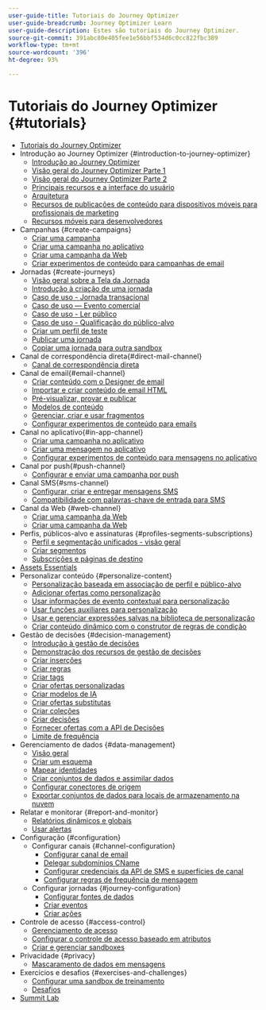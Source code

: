 ```yaml
---
user-guide-title: Tutoriais do Journey Optimizer
user-guide-breadcrumb: Journey Optimizer Learn
user-guide-description: Estes são tutoriais do Journey Optimizer.
source-git-commit: 391abc80e405fee1e56bbf534d6c0cc822fbc389
workflow-type: tm+mt
source-wordcount: '396'
ht-degree: 93%

---
```



# Tutoriais do Journey Optimizer {#tutorials}

+ [Tutoriais do Journey Optimizer](/help/overview.md)
+ Introdução ao Journey Optimizer {#introduction-to-journey-optimizer}
   + [Introdução ao Journey Optimizer](/help/introduction/introduction.md)
   + [Visão geral do Journey Optimizer Parte 1](/help/introduction/journey-optimizer-overview-part-1.md)
   + [Visão geral do Journey Optimizer Parte 2](/help/introduction/journey-optimizer-overview-part-2.md)
   + [Principais recursos e a interface do usuário](/help/introduction/key-capabilities-and-user-interface.md)
   + [Arquitetura](/help/introduction/architecture.md)
   + [Recursos de publicações de conteúdo para dispositivos móveis para profissionais de marketing](/help/channels/mobile-capabilities.md)
   + [Recursos móveis para desenvolvedores](/help/channels/mobile-capabilities-for-developers.md)
+ Campanhas {#create-campaigns}
   + [Criar uma campanha](/help/create-campaigns/create-a-campaign.md)
   + [Criar uma campanha no aplicativo](/help/create-campaigns/in-app.md)
   + [Criar uma campanha da Web](https://experienceleague.adobe.com/docs/journey-optimizer-learn/tutorials/web-channel/create-a-web-campaign.html?lang=pt-BR)
   + [Criar experimentos de conteúdo para campanhas de email](/help/create-campaigns/content-experiments.md)
+ Jornadas {#create-journeys}
   + [Visão geral sobre a Tela da Jornada](/help/create-journeys/overview-over-the-journey-canvas.md)
   + [Introdução à criação de uma jornada](/help/create-journeys/introduction-to-building-a-journey.md)
   + [Caso de uso - Jornada transacional](/help/create-journeys/use-case-transactional-journey.md)
   + [Caso de uso — Evento comercial](/help/create-journeys/use-case-business-event.md)
   + [Caso de uso - Ler público](/help/create-journeys/use-case-read-audience.md)
   + [Caso de uso - Qualificação do público-alvo](/help/create-journeys/use-case-audience-qualification.md)
   + [Criar um perfil de teste](/help/create-journeys/test-a-journey.md)
   + [Publicar uma jornada](/help/create-journeys/publish-a-journey.md)
   + [Copiar uma jornada para outra sandbox](/help/create-journeys/copy-a-journey.md)
+ Canal de correspondência direta{#direct-mail-channel}
   + [Canal de correspondência direta](/help/channels/direct-mail.md)
+ Canal de email{#email-channel}
   + [Criar conteúdo com o Designer de email](/help/channels/create-content-with-the-email-designer.md)
   + [Importar e criar conteúdo de email HTML](/help/channels/import-and-author-html-email-content.md)
   + [Pré-visualizar, provar e publicar](/help/channels/preview-proof-and-publish.md)
   + [Modelos de conteúdo](/help/channels/content-templates.md)
   + [Gerenciar, criar e usar fragmentos](/help/content-management/manage-author-use-fragments.md)
   + [Configurar experimentos de conteúdo para emails](/help/experimentation/content-experiments-for-emails.md)
+ Canal no aplicativo{#in-app-channel}
   + [Criar uma campanha no aplicativo](/help/channels/create-an-in-app-campaign.md)
   + [Criar uma mensagem no aplicativo](/help/channels/author-in-app-messages.md)
   + [Configurar experimentos de conteúdo para mensagens no aplicativo](/help/experimentation/content-experiments-for-in-app-messages.md)
+ Canal por push{#push-channel}
   + [Configurar e enviar uma campanha por push](/help/channels/create-a-push-campaign.md)
+ Canal SMS{#sms-channel}
   + [Configurar, criar e entregar mensagens SMS](/help/channels/author-sms-messages.md)
   + [Compatibilidade com palavras-chave de entrada para SMS](/help/channels/inbound-keyword-support-for-sms.md)
+ Canal da Web {#web-channel}
   + [Criar uma campanha da Web](/help/channels/create-a-web-campaign.md)
   + [Criar uma campanha da Web](/help/channels/author-a-web-campaign.md)
+ Perfis, públicos-alvo e assinaturas {#profiles-segments-subscriptions}
   + [Perfil e segmentação unificados - visão geral](/help/set-up-resources/unified-profile-and-segmentation-overview.md)
   + [Criar segmentos](/help/set-up-resources/create-segments.md)
   + [Subscrições e páginas de destino](/help/subscriptions-and-landing-pages.md)
+ [Assets Essentials](/help/assets-essentials-overview.md)
+ Personalizar conteúdo {#personalize-content}
   + [Personalização baseada em associação de perfil e público-alvo](/help/personalize-content/profile-and-audience-membership-based-personalization.md)
   + [Adicionar ofertas como personalização](/help/personalize-content/add-offer-decisioning-to-messages.md)
   + [Usar informações de evento contextual para personalização](/help/personalize-content/use-contextual-event-information-for-personalization.md)
   + [Usar funções auxiliares para personalização](/help/personalize-content/use-helper-functions-for-personalization.md)
   + [Usar e gerenciar expressões salvas na biblioteca de personalização](/help/personalize-content/use-and-manage-saved-expressions-in-personalization-library.md)
   + [Criar conteúdo dinâmico com o construtor de regras de condição](/help/personalize-content/create-dynamic-content.md)
+ Gestão de decisões {#decision-management}
   + [Introdução à gestão de decisões](/help/decision-management/introduction-to-decision-management.md)
   + [Demonstração dos recursos de gestão de decisões](/help/decision-management/demo-of-decision-management-capabilities.md)
   + [Criar inserções](/help/decision-management/create-placements.md)
   + [Criar regras](/help/decision-management/create-rules.md)
   + [Criar tags](/help/decision-management/create-tags.md)
   + [Criar ofertas personalizadas](/help/decision-management/create-personalized-offers.md)
   + [Criar modelos de IA](/help/decision-management/create-ai-models.md)
   + [Criar ofertas substitutas](/help/decision-management/create-fallback-offers.md)
   + [Criar coleções](/help/decision-management/create-collections.md)
   + [Criar decisões](/help/decision-management/create-decisions.md)
   + [Fornecer ofertas com a API de Decisões](/help/decision-management/deliver-offers-with-the-decisions-api.md)
   + [Limite de frequência](/help/decision-management/frequency-capping.md)
+ Gerenciamento de dados {#data-management}
   + [Visão geral](/help/set-up-data/set-up-data-overview.md)
   + [Criar um esquema](/help/set-up-data/create-schema.md)
   + [Mapear identidades](/help/set-up-data/map-identities.md)
   + [Criar conjuntos de dados e assimilar dados](/help/set-up-data/create-datasets-and-ingest-data.md)
   + [Configurar conectores de origem](/help/set-up-data/configure-source-connectors.md)
   + [Exportar conjuntos de dados para locais de armazenamento na nuvem](/help/set-up-data/export-datasets.md)
+ Relatar e monitorar {#report-and-monitor}
   + [Relatórios dinâmicos e globais](/help/report-and-monitor/live-and-global-reports.md)
   + [Usar alertas](/help/administration/alerts.md)
+ Configuração {#configuration}
   + Configurar canais {#channel-configuration}
      + [Configurar canal de email](/help/set-up-channels/set-up-email-channel.md)
      + [Delegar subdomínios CName](/help/set-up-channels/delegate-cname-subdomains.md)
      + [Configurar credenciais da API de SMS e superfícies de canal](/help/set-up-channels/set-up-sms-channel.md)
      + [Configurar regras de frequência de mensagem](/help/administration/configure-frequency-rules.md)
   + Configurar jornadas {#journey-configuration}
      + [Configurar fontes de dados](/help/set-up-journeys/configure-data-sources.md)
      + [Criar eventos](/help/set-up-journeys/create-events.md)
      + [Criar ações](/help/set-up-journeys/create-actions.md)
+ Controle de acesso {#access-control}
   + [Gerenciamento de acesso](/help/set-up-access/access-management.md)
   + [Configurar o controle de acesso baseado em atributos](https://experienceleague.adobe.com/docs/platform-learn/tutorials/admin/configure-attribute-based-access-control.html?lang=pt-BR)
   + [Criar e gerenciar sandboxes](/help/set-up-access/create-and-manage-sandboxes.md)
+ Privacidade {#privacy}
   + [Mascaramento de dados em mensagens](/help/privacy/mask-data-in-messages.md)
+ Exercícios e desafios {#exercises-and-challenges}
   + [Configurar uma sandbox de treinamento](https://experienceleague.adobe.com/docs/journey-optimizer-learn/configure-a-training-sandbox/introduction-and-prerequisites.html?lang=pt-BR)
   + [Desafios](https://experienceleague.adobe.com/docs/journey-optimizer-learn/challenges/introduction-and-prerequisites.html?lang=pt-BR)
+ [Summit Lab](/help/summit-lab-731/l731-assets.md)
